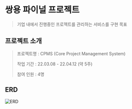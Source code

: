 # 쌍용 파이널 프로젝트 
> 기업 내에서 진행중인 프로젝트를 관리하는 서비스를 구현 목표

## 프로젝트 소개
> 프로젝트명 : CPMS (Core Project Management System)
> 
> 작업 기간 : 22.03.08 - 22.04.12 (약 5주)
> 
> 참여 인원 : 4명

## ERD
![ERD](https://user-images.githubusercontent.com/95499211/169630531-cd8845de-ffd7-4407-ab89-b6757a07dca7.png)

